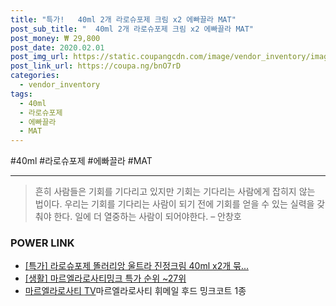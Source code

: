 ```yaml
--- 
title: "특가!   40ml 2개 라로슈포제 크림 x2 에빠끌라 MAT" 
post_sub_title: "  40ml 2개 라로슈포제 크림 x2 에빠끌라 MAT" 
post_money: ₩ 29,800 
post_date: 2020.02.01 
post_img_url: https://static.coupangcdn.com/image/vendor_inventory/images/2018/07/06/16/1/8f516e38-3fcf-4cf3-9cc0-54446f94ee21.jpg 
post_link_url: https://coupa.ng/bnO7rD 
categories: 
  - vendor_inventory 
tags: 
  - 40ml 
  - 라로슈포제 
  - 에빠끌라 
  - MAT 
--- 
```

  #40ml #라로슈포제 #에빠끌라 #MAT 
<hr> 

> 흔히 사람들은 기회를 기다리고 있지만 기회는 기다리는 사람에게 잡히지 않는 법이다. 우리는 기회를 기다리는 사람이 되기 전에 기회를 얻을 수 있는 실력을 갖춰야 한다. 일에 더 열중하는 사람이 되어야한다. – 안창호 


### POWER LINK

* <a href="https://blog.naver.com/santokki14/221792187966" target="_blank">[특가] 라로슈포제 똘러리앙 울트라 진정크림 40ml x2개 묶...</a>
* <a href="https://blog.naver.com/sakai111/221786229683" target="_blank"> [생활] 마르엘라로사티밍크 특가 순위 ~27위</a>
* <a href="https://blog.naver.com/fasyy4321/221787012295" target="_blank">마르엘라로사티 [TV](역시즌특집)마르엘라로사티 휘메일 후드 밍크코트 1종</a>
